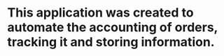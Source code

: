 # This application was created to automate the accounting of orders, tracking it and storing information.
